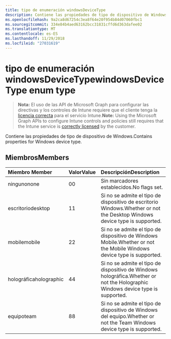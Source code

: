 ```yaml
---
title: tipo de enumeración windowsDeviceType
description: Contiene las propiedades de tipo de dispositivo de Windows.
ms.openlocfilehash: 9a2ca8d67254c3ea8f64e20f954b84d07060fbc1
ms.sourcegitcommit: 334e84b4aed63162bcc31831cffd6d363dafee02
ms.translationtype: MT
ms.contentlocale: es-ES
ms.lasthandoff: 11/29/2018
ms.locfileid: "27031619"
---
```

# <a name="windowsdevicetype-enum-type"></a><span data-ttu-id="c2748-103">tipo de enumeración windowsDeviceType</span><span class="sxs-lookup"><span data-stu-id="c2748-103">windowsDeviceType enum type</span></span>

> <span data-ttu-id="c2748-104">**Nota:** El uso de las API de Microsoft Graph para configurar las directivas y los controles de Intune requiere que el cliente tenga la [licencia correcta](https://go.microsoft.com/fwlink/?linkid=839381) para el servicio Intune.</span><span class="sxs-lookup"><span data-stu-id="c2748-104">**Note:** Using the Microsoft Graph APIs to configure Intune controls and policies still requires that the Intune service is [correctly licensed](https://go.microsoft.com/fwlink/?linkid=839381) by the customer.</span></span>

<span data-ttu-id="c2748-105">Contiene las propiedades de tipo de dispositivo de Windows.</span><span class="sxs-lookup"><span data-stu-id="c2748-105">Contains properties for Windows device type.</span></span>
## <a name="members"></a><span data-ttu-id="c2748-106">Miembros</span><span class="sxs-lookup"><span data-stu-id="c2748-106">Members</span></span>
|<span data-ttu-id="c2748-107">Miembro	</span><span class="sxs-lookup"><span data-stu-id="c2748-107">Member</span></span>|<span data-ttu-id="c2748-108">Valor</span><span class="sxs-lookup"><span data-stu-id="c2748-108">Value</span></span>|<span data-ttu-id="c2748-109">Descripción</span><span class="sxs-lookup"><span data-stu-id="c2748-109">Description</span></span>|
|:---|:---|:---|
|<span data-ttu-id="c2748-110">ninguno</span><span class="sxs-lookup"><span data-stu-id="c2748-110">none</span></span>|<span data-ttu-id="c2748-111">0</span><span class="sxs-lookup"><span data-stu-id="c2748-111">0</span></span>|<span data-ttu-id="c2748-112">Sin marcadores establecidos.</span><span class="sxs-lookup"><span data-stu-id="c2748-112">No flags set.</span></span>|
|<span data-ttu-id="c2748-113">escritorio</span><span class="sxs-lookup"><span data-stu-id="c2748-113">desktop</span></span>|<span data-ttu-id="c2748-114">1</span><span class="sxs-lookup"><span data-stu-id="c2748-114">1</span></span>|<span data-ttu-id="c2748-115">Si no se admite el tipo de dispositivo de escritorio Windows.</span><span class="sxs-lookup"><span data-stu-id="c2748-115">Whether or not the Desktop Windows device type is supported.</span></span>|
|<span data-ttu-id="c2748-116">mobile</span><span class="sxs-lookup"><span data-stu-id="c2748-116">mobile</span></span>|<span data-ttu-id="c2748-117">2</span><span class="sxs-lookup"><span data-stu-id="c2748-117">2</span></span>|<span data-ttu-id="c2748-118">Si no se admite el tipo de dispositivo de Windows Mobile.</span><span class="sxs-lookup"><span data-stu-id="c2748-118">Whether or not the Mobile Windows device type is supported.</span></span>|
|<span data-ttu-id="c2748-119">holográfica</span><span class="sxs-lookup"><span data-stu-id="c2748-119">holographic</span></span>|<span data-ttu-id="c2748-120">4</span><span class="sxs-lookup"><span data-stu-id="c2748-120">4</span></span>|<span data-ttu-id="c2748-121">Si no se admite el tipo de dispositivo de Windows holográfica.</span><span class="sxs-lookup"><span data-stu-id="c2748-121">Whether or not the Holographic Windows device type is supported.</span></span>|
|<span data-ttu-id="c2748-122">equipo</span><span class="sxs-lookup"><span data-stu-id="c2748-122">team</span></span>|<span data-ttu-id="c2748-123">8</span><span class="sxs-lookup"><span data-stu-id="c2748-123">8</span></span>|<span data-ttu-id="c2748-124">Si no se admite el tipo de dispositivo de Windows del equipo.</span><span class="sxs-lookup"><span data-stu-id="c2748-124">Whether or not the Team Windows device type is supported.</span></span>|



